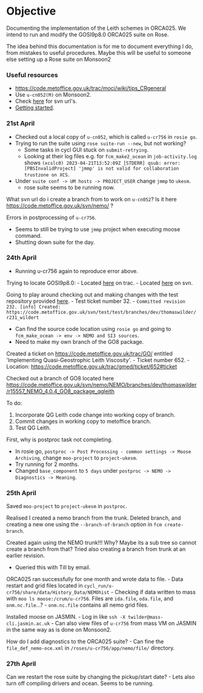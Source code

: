 # Objective
Documenting the implementation of the Leith schemes in ORCA025. We intend to run and modify the GOSI9p8.0 ORCA025 suite on Rose.

The idea behind this documentation is for me to document everything I do, from mistakes to useful procedures. Maybe this will be useful to someone else setting up a Rose suite on Monsoon2

### Useful resources
- https://code.metoffice.gov.uk/trac/moci/wiki/tips_CRgeneral
- Use `u-cn052(M)` on Monsoon2.
- Check [here](https://code.metoffice.gov.uk/trac/home/wiki/ProjectList) for svn url's.
- [Getting started](https://code.metoffice.gov.uk/trac/home/wiki/FAQ).


### 21st April
- Checked out a local copy of `u-cn052`, which is called `u-cr756` in `rosie go`.
- Trying to run the suite using `rose suite-run --new`, but not working?
	- Some tasks in cycl GUI stuck on `submit-retrying`.
	- Looking at their log files e.g. for `fcm_make2_ocean` in `job-activity.log` shows `(xcslc0) 2023-04-21T13:52:09Z [STDERR] qsub: error: [PBSInvalidProject] 'jmmp' is not valid for collaboration trustzone on XCS`.
- Under `suite conf -> UM hosts -> PROJECT_USER` change `jmmp` to `ukesm`.
	- rose suite seems to be running now.

What svn url do i create a branch from to work on `u-cn052`? Is it here https://code.metoffice.gov.uk/svn/nemo/  ?

Errors in postprocessing of `u-cr756`.
- Seems to still be trying to use `jmmp` project when executing moose command.
- Shutting down suite for the day.


### 24th April
- Running u-cr756 again to reproduce error above.

Trying to locate GOSI9p8.0:
	- Located [here](https://code.metoffice.gov.uk/trac/nemo/log/NEMO/branches/UKMO/NEMO_4.0.4_GOSI9_package?rev=16215) on trac.
	- Located [here](https://code.metoffice.gov.uk/svn/nemo/NEMO/branches/UKMO/NEMO_4.0.4_GOSI9_package/) on svn.

Going to play around checking out and making changes with the test repository provided [here](https://code.metoffice.gov.uk/trac/test).
	- Test ticket number 32.
	- `Committed revision 232.
[info] Created: https://code.metoffice.gov.uk/svn/test/test/branches/dev/thomaswilder/r231_wildert`

- Can find the source code location using `rosie go` and going to `fcm_make_ocean -> env -> NEMO and SI3 sources`.
- Need to make my own branch of the GO8 package.

Created a ticket on https://code.metoffice.gov.uk/trac/GO/ entitled 'Implementing Quasi-Geostrophic Leith Viscosity'. 
	- Ticket number 652.
	- Location: https://code.metoffice.gov.uk/trac/gmed/ticket/652#ticket

Checked out a branch of GO8 located here https://code.metoffice.gov.uk/svn/nemo/NEMO/branches/dev/thomaswilder/r15557_NEMO_4.0.4_GO8_package_qgleith

To do:
1) Incorporate QG Leith code change into working copy of branch.
2) Commit changes in working copy to metoffice branch.
3) Test QG Leith.

First, why is postproc task not completing.
- In rosie go, `postproc -> Post Processing - common settings -> Moose Archiving`, change `moo-project` to `project-ukesm`.
- Try running for 2 months.
- Changed `base_component` to `5 days` under `postproc -> NEMO -> Diagnostics -> Meaning`.

### 25th April
Saved `moo-project` to `project-ukesm` in `postproc`.

Realised I created a nemo branch from the trunk. Deleted branch, and creating a new one using the `--branch-of-branch` option in `fcm create-branch`.

Created again using the NEMO trunk!!! Why? Maybe its a sub tree so cannot create a branch from that?
Tried also creating a branch from trunk at an earlier revision.
- Queried this with Till by email.

ORCA025 ran successfully for one month and wrote data to file.
	- Data restart and grid files located in `cycl_run/u-cr756/share/data/History_Data/NEMOhist`
	- Checking if data written to mass with `moo ls moose:/crum/u-cr756`. Files are `ida.file`, `oda.file`, and `onm.nc.file`...?
	- `onm.nc.file` contains all nemo grid files.

Installed moose on JASMIN.
	- Log in like `ssh -X twilder@mass-cli.jasmin.ac.uk`
	- Can also view files of `u-cr756` from mass VM on JASMIN in the same way as is done on Monsoon2.

How do I add diagnostics to the ORCA025 suite?
	- Can fine the `file_def_nemo-oce.xml` in `/roses/u-cr756/app/nemo/file/` directory.	

### 27th April
Can we restart the rose suite by changing the pickup/start date?
	- Lets also turn off compiling drivers and ocean.
Seems to be running.

